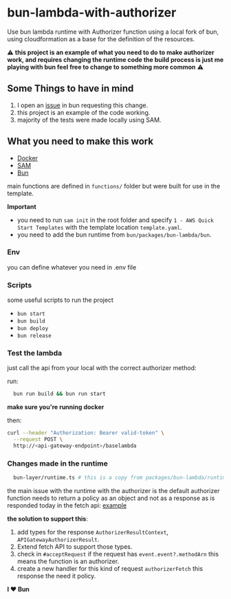 # bun-lambda-with-authorizer
Use bun lambda runtime with Authorizer function using a local fork of bun, using cloudformation as a base for the definition of the resources.

⚠️ **this project is an example of what you need to do to make authorizer work, and requires changing the runtime code the build process is just me playing with bun feel free to change to something more common** ⚠️

## Some Things to have in mind
1. I open an [issue](https://github.com/oven-sh/bun/issues/14139) in bun requesting this change.
2. this project is an example of the code working.
3. majority of the tests were made locally using SAM.

## What you need to make this work

- [Docker](https://www.docker.com/products/docker-desktop/)
- [SAM](https://docs.aws.amazon.com/serverless-application-model/latest/developerguide/serverless-getting-started.html)
- [Bun](https://bun.sh/docs/installation) 

main functions are defined in `functions/` folder but were built for use in the template.

**Important**
- you need to run `sam init` in the root folder and specify `1 - AWS Quick Start Templates` with the template location `template.yaml`.
- you need to add the bun runtime from `bun/packages/bun-lambda/bun`.
  
### Env
you can define whatever you need in .env file

### Scripts 
some useful scripts to run the project

- `bun start` 
- `bun build` 
- `bun deploy` 
- `bun release` 

### Test the lambda
just call the api from your local with the correct authorizer method:

run: 
```bash
  bun run build && bun run start
```
**make sure you're running docker**

then:

```bash
curl --header "Authorization: Bearer valid-token" \
  --request POST \
  http://<api-gateway-endpoint>/baselambda 
```

### Changes made in the runtime 

```bash
  bun-layer/runtime.ts # this is a copy from packages/bun-lambda/runtime.ts
``` 

the main issue with the runtime with the authorizer is the default authorizer function needs to return a policy as an object and not as a response as is responded today in the fetch api: [example](https://docs.aws.amazon.com/apigateway/latest/developerguide/api-gateway-lambda-authorizer-output.html)

**the solution to support this**:

1. add types for the response `AuthorizerResultContext`, `APIGatewayAuthorizerResult`.
2. Extend fetch API to support those types.
3. check in `#acceptRequest` if the request has `event.event?.methodArn` this means the function is an authorizer.
4. create a new handler for this kind of request `authorizerFetch` this response the need it policy.


**I ❤️ Bun**